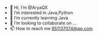 - 👋 Hi, I’m @AryaQX
- 👀 I’m interested in Java,Python
- 🌱 I’m currently learning Java
- 💞️ I’m looking to collaborate on ...
- 📫 How to reach me 851137074@qq.com

<!---
AryaQX/AryaQX is a ✨ special ✨ repository because its `README.md` (this file) appears on your GitHub profile.
You can click the Preview link to take a look at your changes.
--->
